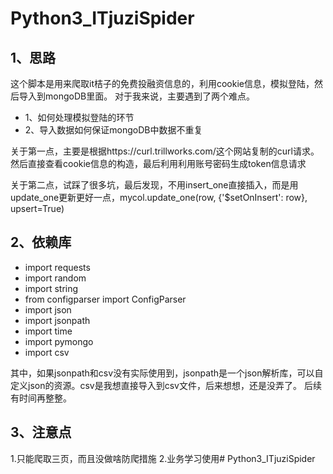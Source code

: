 # Python3_ITjuziSpider

## 1、思路
这个脚本是用来爬取it桔子的免费投融资信息的，利用cookie信息，模拟登陆，然后导入到mongoDB里面。
对于我来说，主要遇到了两个难点。
- 1、如何处理模拟登陆的环节
- 2、导入数据如何保证mongoDB中数据不重复

关于第一点，主要是根据https://curl.trillworks.com/这个网站复制的curl请求。
然后直接查看cookie信息的构造，最后利用利用账号密码生成token信息请求

关于第二点，试踩了很多坑，最后发现，不用insert_one直接插入，而是用update_one更新更好一点，mycol.update_one(row, {'$setOnInsert': row}, upsert=True)


## 2、依赖库

- import requests
- import random
- import string
- from configparser import ConfigParser
- import json
- import jsonpath
- import time
- import pymongo
- import csv

其中，如果jsonpath和csv没有实际使用到，jsonpath是一个json解析库，可以自定义json的资源。csv是我想直接导入到csv文件，后来想想，还是没弄了。
后续有时间再整整。


## 3、注意点
1.只能爬取三页，而且没做啥防爬措施
2.业务学习使用# Python3_ITjuziSpider

